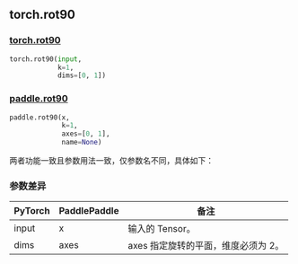 ## torch.rot90

### [torch.rot90](https://pytorch.org/docs/stable/generated/torch.rot90.html?highlight=torch+rot90#torch.rot90)
```python
torch.rot90(input,
            k=1,
            dims=[0, 1])
```

### [paddle.rot90](https://www.paddlepaddle.org.cn/documentation/docs/zh/api/paddle/rot90_cn.html#rot90)

```python
paddle.rot90(x,
             k=1,
             axes=[0, 1],
             name=None)
```

两者功能一致且参数用法一致，仅参数名不同，具体如下：
### 参数差异
| PyTorch       | PaddlePaddle | 备注                                                   |
| ------------- | ------------ | ------------------------------------------------------ |
| input         | x            | 输入的 Tensor。                   |
| dims          | axes         | axes 指定旋转的平面，维度必须为 2。   |
